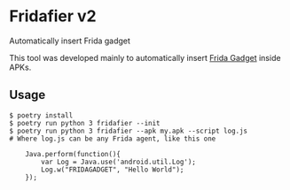 # Fridafier v2

Automatically insert Frida gadget 

This tool was developed mainly to automatically insert [Frida Gadget](https://frida.re/docs/gadget/) inside APKs.

## Usage

    $ poetry install
    $ poetry run python 3 fridafier --init
    $ poetry run python 3 fridafier --apk my.apk --script log.js
    # Where log.js can be any Frida agent, like this one

        Java.perform(function(){
            var Log = Java.use('android.util.Log');
            Log.w("FRIDAGADGET", "Hello World");
        });
